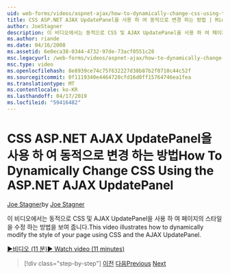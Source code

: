 ```yaml
---
uid: web-forms/videos/aspnet-ajax/how-to-dynamically-change-css-using-the-aspnet-ajax-updatepanel
title: CSS ASP.NET AJAX UpdatePanel을 사용 하 여 동적으로 변경 하는 방법 | Microsoft Docs
author: JoeStagner
description: 이 비디오에서는 동적으로 CSS 및 AJAX UpdatePanel을 사용 하 여 페이지의 스타일을 수정 하는 방법을 보여 줍니다.
ms.author: riande
ms.date: 04/16/2008
ms.assetid: 6e0eca38-0344-4732-97de-73acf0551c28
msc.legacyurl: /web-forms/videos/aspnet-ajax/how-to-dynamically-change-css-using-the-aspnet-ajax-updatepanel
msc.type: video
ms.openlocfilehash: 8e8939ce74c75f632227d38b87b2f0710c44c52f
ms.sourcegitcommit: 0f1119340e4464720cfd16d0ff15764746ea1fea
ms.translationtype: MT
ms.contentlocale: ko-KR
ms.lasthandoff: 04/17/2019
ms.locfileid: "59416482"
---
```

# <a name="how-to-dynamically-change-css-using-the-aspnet-ajax-updatepanel"></a><span data-ttu-id="17f03-103">CSS ASP.NET AJAX UpdatePanel을 사용 하 여 동적으로 변경 하는 방법</span><span class="sxs-lookup"><span data-stu-id="17f03-103">How To Dynamically Change CSS Using the ASP.NET AJAX UpdatePanel</span></span>

<span data-ttu-id="17f03-104">[Joe Stagner](https://github.com/JoeStagner)</span><span class="sxs-lookup"><span data-stu-id="17f03-104">by [Joe Stagner](https://github.com/JoeStagner)</span></span>

<span data-ttu-id="17f03-105">이 비디오에서는 동적으로 CSS 및 AJAX UpdatePanel을 사용 하 여 페이지의 스타일을 수정 하는 방법을 보여 줍니다.</span><span class="sxs-lookup"><span data-stu-id="17f03-105">This video illustrates how to dynamically modify the style of your page using CSS and the AJAX UpdatePanel.</span></span>

[<span data-ttu-id="17f03-106">&#9654;비디오 (11 분)</span><span class="sxs-lookup"><span data-stu-id="17f03-106">&#9654; Watch video (11 minutes)</span></span>](https://channel9.msdn.com/Blogs/ASP-NET-Site-Videos/how-to-dynamically-change-css-using-the-aspnet-ajax-updatepanel)

> [!div class="step-by-step"]
> <span data-ttu-id="17f03-107">[이전](basic-aspnet-authentication-in-an-ajax-enabled-application.md)
> [다음](how-to-dynamically-add-controls-to-a-web-page.md)</span><span class="sxs-lookup"><span data-stu-id="17f03-107">[Previous](basic-aspnet-authentication-in-an-ajax-enabled-application.md)
[Next](how-to-dynamically-add-controls-to-a-web-page.md)</span></span>
